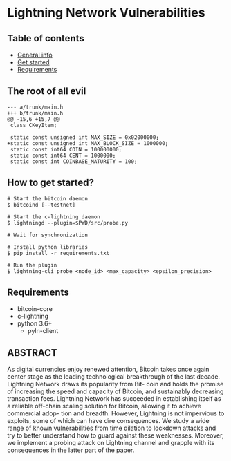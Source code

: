 # Lightning Network Vulnerabilities

## Table of contents
* [General info](#the-root-of-all-evil)
* [Get started](#how-to-get-started)
* [Requirements](#requirements)

## The root of all evil
```
--- a/trunk/main.h
+++ b/trunk/main.h
@@ -15,6 +15,7 @@
 class CKeyItem;
 
 static const unsigned int MAX_SIZE = 0x02000000;
+static const unsigned int MAX_BLOCK_SIZE = 1000000;
 static const int64 COIN = 100000000;
 static const int64 CENT = 1000000;
 static const int COINBASE_MATURITY = 100;
 ```


## How to get started?
```
# Start the bitcoin daemon
$ bitcoind [--testnet]

# Start the c-lightning daemon
$ lightningd --plugin=$PWD/src/probe.py

# Wait for synchronization

# Install python libraries
$ pip install -r requirements.txt

# Run the plugin
$ lightning-cli probe <node_id> <max_capacity> <epsilon_precision>
```

## Requirements
* bitcoin-core
* c-lightning
* python 3.6+
    * pyln-client

## ABSTRACT
As digital currencies enjoy renewed attention, Bitcoin takes once
again center stage as the leading technological breakthrough of
the last decade. Lightning Network draws its popularity from Bit-
coin and holds the promise of increasing the speed and capacity
of Bitcoin, and sustainably decreasing transaction fees. Lightning
Network has succeeded in establishing itself as a reliable off-chain
scaling solution for Bitcoin, allowing it to achieve commercial adop-
tion and breadth. However, Lightning is not impervious to exploits,
some of which can have dire consequences. We study a wide range
of known vulnerabilities from time dilation to lockdown attacks
and try to better understand how to guard against these weaknesses.
Moreover, we implement a probing attack on Lightning channel
and grapple with its consequences in the latter part of the paper.
